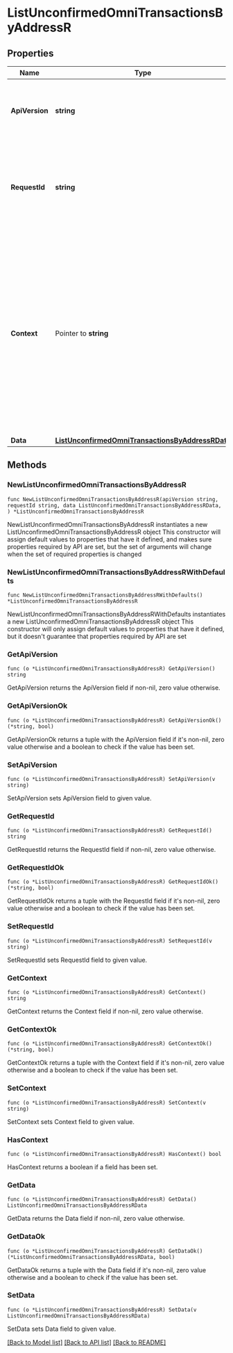 # ListUnconfirmedOmniTransactionsByAddressR

## Properties

Name | Type | Description | Notes
------------ | ------------- | ------------- | -------------
**ApiVersion** | **string** | Specifies the version of the API that incorporates this endpoint. | 
**RequestId** | **string** | Defines the ID of the request. The &#x60;requestId&#x60; is generated by Crypto APIs and it&#39;s unique for every request. | 
**Context** | Pointer to **string** | In batch situations the user can use the context to correlate responses with requests. This property is present regardless of whether the response was successful or returned as an error. &#x60;context&#x60; is specified by the user. | [optional] 
**Data** | [**ListUnconfirmedOmniTransactionsByAddressRData**](ListUnconfirmedOmniTransactionsByAddressRData.md) |  | 

## Methods

### NewListUnconfirmedOmniTransactionsByAddressR

`func NewListUnconfirmedOmniTransactionsByAddressR(apiVersion string, requestId string, data ListUnconfirmedOmniTransactionsByAddressRData, ) *ListUnconfirmedOmniTransactionsByAddressR`

NewListUnconfirmedOmniTransactionsByAddressR instantiates a new ListUnconfirmedOmniTransactionsByAddressR object
This constructor will assign default values to properties that have it defined,
and makes sure properties required by API are set, but the set of arguments
will change when the set of required properties is changed

### NewListUnconfirmedOmniTransactionsByAddressRWithDefaults

`func NewListUnconfirmedOmniTransactionsByAddressRWithDefaults() *ListUnconfirmedOmniTransactionsByAddressR`

NewListUnconfirmedOmniTransactionsByAddressRWithDefaults instantiates a new ListUnconfirmedOmniTransactionsByAddressR object
This constructor will only assign default values to properties that have it defined,
but it doesn't guarantee that properties required by API are set

### GetApiVersion

`func (o *ListUnconfirmedOmniTransactionsByAddressR) GetApiVersion() string`

GetApiVersion returns the ApiVersion field if non-nil, zero value otherwise.

### GetApiVersionOk

`func (o *ListUnconfirmedOmniTransactionsByAddressR) GetApiVersionOk() (*string, bool)`

GetApiVersionOk returns a tuple with the ApiVersion field if it's non-nil, zero value otherwise
and a boolean to check if the value has been set.

### SetApiVersion

`func (o *ListUnconfirmedOmniTransactionsByAddressR) SetApiVersion(v string)`

SetApiVersion sets ApiVersion field to given value.


### GetRequestId

`func (o *ListUnconfirmedOmniTransactionsByAddressR) GetRequestId() string`

GetRequestId returns the RequestId field if non-nil, zero value otherwise.

### GetRequestIdOk

`func (o *ListUnconfirmedOmniTransactionsByAddressR) GetRequestIdOk() (*string, bool)`

GetRequestIdOk returns a tuple with the RequestId field if it's non-nil, zero value otherwise
and a boolean to check if the value has been set.

### SetRequestId

`func (o *ListUnconfirmedOmniTransactionsByAddressR) SetRequestId(v string)`

SetRequestId sets RequestId field to given value.


### GetContext

`func (o *ListUnconfirmedOmniTransactionsByAddressR) GetContext() string`

GetContext returns the Context field if non-nil, zero value otherwise.

### GetContextOk

`func (o *ListUnconfirmedOmniTransactionsByAddressR) GetContextOk() (*string, bool)`

GetContextOk returns a tuple with the Context field if it's non-nil, zero value otherwise
and a boolean to check if the value has been set.

### SetContext

`func (o *ListUnconfirmedOmniTransactionsByAddressR) SetContext(v string)`

SetContext sets Context field to given value.

### HasContext

`func (o *ListUnconfirmedOmniTransactionsByAddressR) HasContext() bool`

HasContext returns a boolean if a field has been set.

### GetData

`func (o *ListUnconfirmedOmniTransactionsByAddressR) GetData() ListUnconfirmedOmniTransactionsByAddressRData`

GetData returns the Data field if non-nil, zero value otherwise.

### GetDataOk

`func (o *ListUnconfirmedOmniTransactionsByAddressR) GetDataOk() (*ListUnconfirmedOmniTransactionsByAddressRData, bool)`

GetDataOk returns a tuple with the Data field if it's non-nil, zero value otherwise
and a boolean to check if the value has been set.

### SetData

`func (o *ListUnconfirmedOmniTransactionsByAddressR) SetData(v ListUnconfirmedOmniTransactionsByAddressRData)`

SetData sets Data field to given value.



[[Back to Model list]](../README.md#documentation-for-models) [[Back to API list]](../README.md#documentation-for-api-endpoints) [[Back to README]](../README.md)


